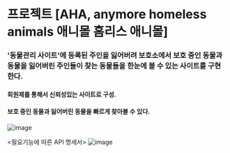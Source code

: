 # 프로젝트 [AHA, anymore homeless animals 애니몰 홈리스 애니몰]

### '동물관리 사이트'에 등록된 주인을 잃어버려 보호소에서 보호 중인 동물과 동물을 잃어버린 주인들이 찾는 동물들을 한눈에 볼 수 있는 사이트를 구현한다.

#### 회원제를 통해서 신뢰성있는 사이트로 구성. 
#### 보호 중인 동물과 잃어버린 동물을 빠르게 찾아볼 수 있다. 

![image](https://user-images.githubusercontent.com/108795153/182156220-8ab9e67a-f5d9-481e-ad0f-58c0e150e74a.png)

<필요기능에 따른 API 명세서>
![image](https://user-images.githubusercontent.com/108795153/182156615-45f7ee0d-0ccb-4238-bee5-ca3e69d14898.png)
